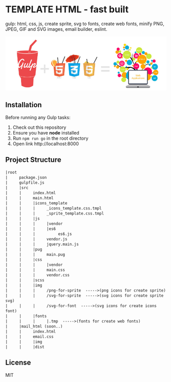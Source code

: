 # TEMPLATE HTML - fast built
gulp: html, css, js, create sprite, svg to fonts, create web fonts,
 minify PNG, JPEG, GIF and SVG images, email builder, eslint.

![](app.jpg)
## Installation

Before running any Gulp tasks:

1. Check out this repository
2. Ensure you have **node** installed
3. Run `npm run go` in the root directory
4. Open link http://localhost:8000

## Project Structure

    |root
    |     package.json
    |     gulpfile.js
    |     |src
    |     |     index.html
    |     |     main.html
    |     |     |icons_template
    |     |     |     _icons_template.css.tmpl
    |     |     |     _sprite_template.css.tmpl
    |     |     |js
    |     |     |     |vendor
    |     |     |     |es6
    |     |     |          es6.js
    |     |     |     vendor.js
    |     |     |     jquery.main.js
    |     |     |pug
    |     |     |     main.pug
    |     |     |css
    |     |     |     |vendor
    |     |     |     main.css
    |     |     |     vendor.css
    |     |     |scss
    |     |     |img
    |     |     |     /png-for-sprite  ----->(png icons for create sprite)
    |     |     |     /svg-for-sprite  ----->(svg icons for create sprite svg)
    |     |     |     /svg-for-font  ----->(svg icons for create icons font)
    |     |     |fonts
    |     |     |     |.tmp  ----->(fonts for create web fonts)
    |     |mail_html (soon..)
    |     |     index.html
    |     |     email.css
    |     |     |img
    |     |     |dist

## License

MIT
